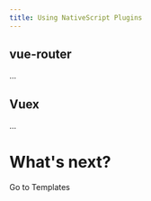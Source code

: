 ```yaml
---
title: Using NativeScript Plugins
---
```


## vue-router

...

## Vuex

...

# What's next?

<a router-link="/templates" class="docute-button docute-button-success">
    Go to Templates
</a>
